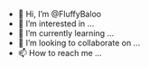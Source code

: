 - 👋 Hi, I’m @FluffyBaloo
- 👀 I’m interested in ...
- 🌱 I’m currently learning ...
- 💞️ I’m looking to collaborate on ...
- 📫 How to reach me ...

<!---
FluffyBaloo/FluffyBaloo is a ✨ special ✨ repository because its `README.md` (this file) appears on your GitHub profile.
You can click the Preview link to take a look at your changes.
--->
